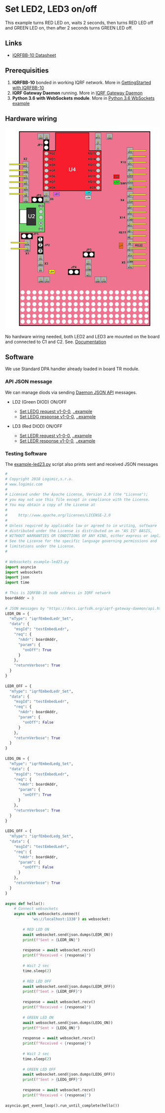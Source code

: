 # Set LED2, LED3 on/off

This example turns RED LED on, waits 2 seconds, then turns RED LED off and GREEN LED on, then after 2 seconds turns GREEN LED off.

## Links

* [IQRFBB-10 Datasheet](../../IQRFBB10-Datasheet.md)

## Prerequisities

1. **IQRFBB-10** bonded in working IQRF network. More in [GettingStarted with IQRFBB-10](https://github.com/logimic/iqrfboard/wiki)
2. **IQRF Gateway Daemon** running. More in [IQRF Gateway Daemon](https://github.com/logimic/iqrfboard/wiki/IQRF-Gateway-Daemon)
3. **Python 3.6 with WebSockets module**. More in [Python 3.6 WbSockets example](https://github.com/logimic/iqrfboard/wiki/Get-IQRF-with-your-software#python-36-websocket-example)

## Hardware wiring

![](../../files/datasheet/layout.png)

No hardware wiring needed, both LED2 and LED3 are mounted on the board and connected to C1 and C2. See. [Documentation](https://github.com/logimic/iqrfboard/wiki/Getting-Started-with-IQRFBB-10#iqrfbb-10-documentation)

## Software

We use Standard DPA handler already loaded in board TR module.

### API JSON message

We can manage diods via sending [Daemon JSON API](https://docs.iqrfsdk.org/iqrf-gateway-daemon/) messages.

* LD2 (Green DIOD) ON/OFF
  * [Set LEDG request v1-0-0](https://apidocs.iqrf.org/iqrf-gateway-daemon/json/#iqrf/iqrfEmbedLedg_Set-request-1-0-0.json), [..example](https://apidocs.iqrf.org/iqrf-gateway-daemon/json/iqrf/examples/iqrfEmbedLedg_Set-request-1-0-0-example.json)
  * [Set LEDG response v1-0-0](https://apidocs.iqrf.org/iqrf-gateway-daemon/json/#iqrf/iqrfEmbedLedr_Set-response-1-0-0.json), [..example](https://apidocs.iqrf.org/iqrf-gateway-daemon/json/iqrf/examples/iqrfEmbedLedr_Set-response-1-0-0-example.json)

* LD3 (Red DIOD) ON/OFF
  * [Set LEDR request v1-0-0](https://apidocs.iqrf.org/iqrf-gateway-daemon/json/#iqrf/iqrfEmbedLedr_Set-request-1-0-0.json), [..example](https://apidocs.iqrf.org/iqrf-gateway-daemon/json/iqrf/examples/iqrfEmbedLedr_Set-request-1-0-0-example.json)
  * [Set LEDR response v1-0-0](https://apidocs.iqrf.org/iqrf-gateway-daemon/json/#iqrf/iqrfEmbedLedr_Set-response-1-0-0.json), [..example](https://apidocs.iqrf.org/iqrf-gateway-daemon/json/iqrf/examples/iqrfEmbedLedr_Set-response-1-0-0-example.json)

### Testing Software

The [example-led23.py](example-led23.py) script also prints sent and received JSON messages

```py
#
# Copyright 2018 Logimic,s.r.o.
# www.logimic.com
#
# Licensed under the Apache License, Version 2.0 (the "License");
# you may not use this file except in compliance with the License.
# You may obtain a copy of the License at
#
#     http://www.apache.org/licenses/LICENSE-2.0
#
# Unless required by applicable law or agreed to in writing, software
# distributed under the License is distributed on an "AS IS" BASIS,
# WITHOUT WARRANTIES OR CONDITIONS OF ANY KIND, either express or implied.
# See the License for the specific language governing permissions and
# limitations under the License.
#

# Websockets example-led23.py
import asyncio
import websockets
import json
import time

# This is IQRFBB-10 node address in IQRF network
boardAddr = 3

# JSON messages by "https://docs.iqrfsdk.org/iqrf-gateway-daemon/api.html"
LEDR_ON = {
  "mType": "iqrfEmbedLedr_Set",
  "data": {
    "msgId": "testEmbedLedr",
    "req": {
      "nAdr": boardAddr,
      "param": {
        "onOff": True
      }
    },
    "returnVerbose": True
  }
}

LEDR_OFF = {
  "mType": "iqrfEmbedLedr_Set",
  "data": {
    "msgId": "testEmbedLedr",
    "req": {
      "nAdr": boardAddr,
      "param": {
        "onOff": False
      }
    },
    "returnVerbose": True
  }
}

LEDG_ON = {
  "mType": "iqrfEmbedLedg_Set",
  "data": {
    "msgId": "testEmbedLedr",
    "req": {
      "nAdr": boardAddr,
      "param": {
        "onOff": True
      }
    },
    "returnVerbose": True
  }
}

LEDG_OFF = {
  "mType": "iqrfEmbedLedg_Set",
  "data": {
    "msgId": "testEmbedLedr",
    "req": {
      "nAdr": boardAddr,
      "param": {
        "onOff": False
      }
    },
    "returnVerbose": True
  }
}

async def hello():
    # Connect websockets
    async with websockets.connect(
            'ws://localhost:1338') as websocket:

        # RED LED ON
        await websocket.send(json.dumps(LEDR_ON))
        print(f"Sent > {LEDR_ON}")

        response = await websocket.recv()
        print(f"Received < {response}")

        # Wait 2 sec
        time.sleep(2)

        # RED LED OFF
        await websocket.send(json.dumps(LEDR_OFF))
        print(f"Sent > {LEDR_OFF}")

        response = await websocket.recv()
        print(f"Received < {response}")        

        # GREEN LED ON
        await websocket.send(json.dumps(LEDG_ON))
        print(f"Sent > {LEDG_ON}")

        response = await websocket.recv()
        print(f"Received < {response}")        

        # Wait 2 sec
        time.sleep(2)

        # GREEN LED OFF
        await websocket.send(json.dumps(LEDG_OFF))
        print(f"Sent > {LEDG_OFF}")

        response = await websocket.recv()
        print(f"Received < {response}")            

asyncio.get_event_loop().run_until_complete(hello())
```
